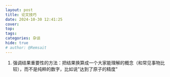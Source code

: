 ```yaml
---
layout: post
title: 论文技巧
date: 2024-10-30 12:41:25
cover: 
top: 
tags: 
categories: 杂谈
hide: true
# author: @Remsait
---
```


1. 强调结果重要性的方法：把结果换算成一个大家能理解的概念（和常见事物比较），而不是纯粹的数字，比如说"达到了原子的精度"